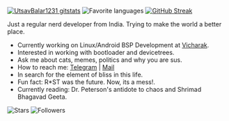 [![UtsavBalar1231 gitstats](https://github-readme-stats.vercel.app/api?username=utsavbalar1231&theme=gruvbox&layout=compact)](https://github.com/utsavbalar1231)
![Favorite languages](https://github-readme-stats.vercel.app/api/top-langs/?username=utsavbalar1231&theme=gruvbox&layout=compact)
[![GitHub Streak](https://streak-stats.demolab.com?user=utsavbalar1231&theme=gruvbox-duo&hide_border=true)](https://git.io/streak-stats)

Just a regular nerd developer from India. Trying to make the world a better place.

- Currently working on Linux/Android BSP Development at [Vicharak](https://vicharak.in).
- Interested in working with bootloader and devicetrees.
- Ask me about cats, memes, politics and why you are sus.
- How to reach me: [Telegram](https://t.me/utsavthecunt) | [Mail](mailto:utsavbalar1231@gmail.com)
- In search for the element of bliss in this life.
- Fun fact: R*ST was the future. Now, its a mess!.
- Currently reading: Dr. Peterson's antidote to chaos and Shrimad Bhagavad Geeta.

![Stars](https://img.shields.io/github/stars/UtsavBalar1231?color=black&logo=github&style=flat)
![Followers](https://img.shields.io/github/followers/UtsavBalar1231?color=black&logo=github&style=flat)

